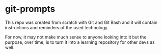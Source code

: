 # git-prompts

This repo was created from scratch with Git and Git Bash and it will contain instructions and reminders of the used technology.

For now, it may not make much sense to anyone looking into it but the purpose, over time, is to turn it into a learning repository for other devs as well.
